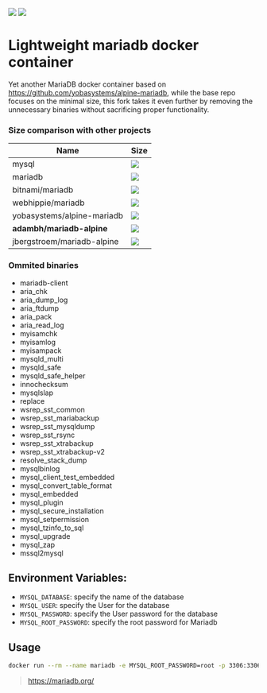 [![](https://images.microbadger.com/badges/version/adambh/mariadb-alpine.svg)](https://microbadger.com/images/adambh/mariadb-alpine "Get your own version badge on microbadger.com") [![](https://images.microbadger.com/badges/image/adambh/mariadb-alpine.svg)](https://microbadger.com/images/adambh/mariadb-alpine "Get your own image badge on microbadger.com")
# Lightweight mariadb docker container

Yet another MariaDB docker container based on https://github.com/yobasystems/alpine-mariadb, while the base repo focuses on the minimal size, this fork takes it even further by removing the unnecessary binaries without sacrificing proper functionality.

### Size comparison with other projects

| Name                       | Size |
| -------------------------- | --------------- |
| mysql                      | [![](https://images.microbadger.com/badges/image/mysql.svg)](https://microbadger.com/images/mysql "Get your own image badge on microbadger.com")          |
| mariadb                    | [![](https://images.microbadger.com/badges/image/mariadb.svg)](https://microbadger.com/images/mariadb "Get your own image badge on microbadger.com")           |
| bitnami/mariadb            | [![](https://images.microbadger.com/badges/image/bitnami/mariadb.svg)](https://microbadger.com/images/bitnami/mariadb "Get your own image badge on microbadger.com")           |
| webhippie/mariadb          | [![](https://images.microbadger.com/badges/image/webhippie/mariadb.svg)](https://microbadger.com/images/webhippie/mariadb "Get your own image badge on microbadger.com")            |
| yobasystems/alpine-mariadb | [![](https://images.microbadger.com/badges/image/yobasystems/alpine-mariadb.svg)](https://microbadger.com/images/yobasystems/alpine-mariadb "Get your own image badge on microbadger.com")            |
| **adambh/mariadb-alpine**   | [![](https://images.microbadger.com/badges/image/adambh/mariadb-alpine.svg)](https://microbadger.com/images/adambh/mariadb-alpine "Get your own image badge on microbadger.com") |
| jbergstroem/mariadb-alpine | [![](https://images.microbadger.com/badges/image/jbergstroem/mariadb-alpine.svg)](https://microbadger.com/images/jbergstroem/mariadb-alpine "Get your own image badge on microbadger.com")           |

### Ommited binaries
-   mariadb-client
-   aria_chk
-   aria_dump_log
-   aria_ftdump
-   aria_pack
-   aria_read_log
-   myisamchk
-   myisamlog
-   myisampack
-   mysqld_multi
-   mysqld_safe
-   mysqld_safe_helper
-   innochecksum
-   mysqlslap
-   replace
-   wsrep_sst_common
-   wsrep_sst_mariabackup
-   wsrep_sst_mysqldump
-   wsrep_sst_rsync
-   wsrep_sst_xtrabackup
-   wsrep_sst_xtrabackup-v2
-   resolve_stack_dump
-   mysqlbinlog
-   mysql_client_test_embedded
-   mysql_convert_table_format
-   mysql_embedded
-   mysql_plugin
-   mysql_secure_installation
-   mysql_setpermission
-   mysql_tzinfo_to_sql
-   mysql_upgrade
-   mysql_zap
-   mssql2mysql

## Environment Variables:
* `MYSQL_DATABASE`: specify the name of the database
* `MYSQL_USER`: specify the User for the database
* `MYSQL_PASSWORD`: specify the User password for the database
* `MYSQL_ROOT_PASSWORD`: specify the root password for Mariadb

## Usage

```bash
docker run --rm --name mariadb -e MYSQL_ROOT_PASSWORD=root -p 3306:3306 -d adambh/mariadb-alpine:latest

```


> https://mariadb.org/
